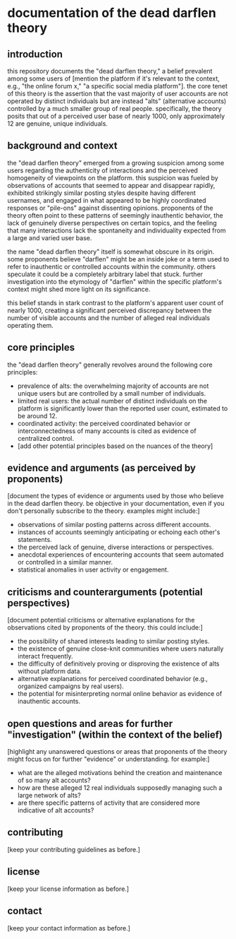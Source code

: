 # documentation of the dead darflen theory

## introduction

this repository documents the "dead darflen theory," a belief prevalent among some users of [mention the platform if it's relevant to the context, e.g., "the online forum x," "a specific social media platform"]. the core tenet of this theory is the assertion that the vast majority of user accounts are not operated by distinct individuals but are instead "alts" (alternative accounts) controlled by a much smaller group of real people. specifically, the theory posits that out of a perceived user base of nearly 1000, only approximately 12 are genuine, unique individuals.

## background and context

the "dead darflen theory" emerged from a growing suspicion among some users regarding the authenticity of interactions and the perceived homogeneity of viewpoints on the platform. this suspicion was fueled by observations of accounts that seemed to appear and disappear rapidly, exhibited strikingly similar posting styles despite having different usernames, and engaged in what appeared to be highly coordinated responses or "pile-ons" against dissenting opinions. proponents of the theory often point to these patterns of seemingly inauthentic behavior, the lack of genuinely diverse perspectives on certain topics, and the feeling that many interactions lack the spontaneity and individuality expected from a large and varied user base.

the name "dead darflen theory" itself is somewhat obscure in its origin. some proponents believe "darflen" might be an inside joke or a term used to refer to inauthentic or controlled accounts within the community. others speculate it could be a completely arbitrary label that stuck. further investigation into the etymology of "darflen" within the specific platform's context might shed more light on its significance.

this belief stands in stark contrast to the platform's apparent user count of nearly 1000, creating a significant perceived discrepancy between the number of visible accounts and the number of alleged real individuals operating them.

## core principles

the "dead darflen theory" generally revolves around the following core principles:

* prevalence of alts: the overwhelming majority of accounts are not unique users but are controlled by a small number of individuals.
* limited real users: the actual number of distinct individuals on the platform is significantly lower than the reported user count, estimated to be around 12.
* coordinated activity: the perceived coordinated behavior or interconnectedness of many accounts is cited as evidence of centralized control.
* [add other potential principles based on the nuances of the theory]

## evidence and arguments (as perceived by proponents)

[document the types of evidence or arguments used by those who believe in the dead darflen theory. be objective in your documentation, even if you don't personally subscribe to the theory. examples might include:]

* observations of similar posting patterns across different accounts.
* instances of accounts seemingly anticipating or echoing each other's statements.
* the perceived lack of genuine, diverse interactions or perspectives.
* anecdotal experiences of encountering accounts that seem automated or controlled in a similar manner.
* statistical anomalies in user activity or engagement.

## criticisms and counterarguments (potential perspectives)

[document potential criticisms or alternative explanations for the observations cited by proponents of the theory. this could include:]

* the possibility of shared interests leading to similar posting styles.
* the existence of genuine close-knit communities where users naturally interact frequently.
* the difficulty of definitively proving or disproving the existence of alts without platform data.
* alternative explanations for perceived coordinated behavior (e.g., organized campaigns by real users).
* the potential for misinterpreting normal online behavior as evidence of inauthentic accounts.

## open questions and areas for further "investigation" (within the context of the belief)

[highlight any unanswered questions or areas that proponents of the theory might focus on for further "evidence" or understanding. for example:]

* what are the alleged motivations behind the creation and maintenance of so many alt accounts?
* how are these alleged 12 real individuals supposedly managing such a large network of alts?
* are there specific patterns of activity that are considered more indicative of alt accounts?

## contributing

[keep your contributing guidelines as before.]

## license

[keep your license information as before.]

## contact

[keep your contact information as before.]
